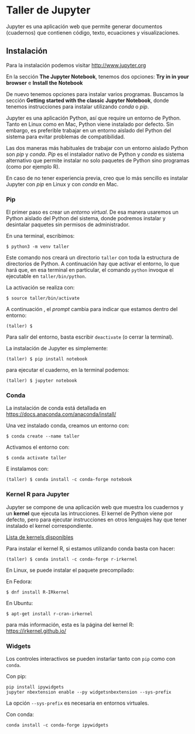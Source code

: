 # Taller de Jupyter

<!--- This is an HTML comment in Markdown -->

Jupyter es una aplicación web que permite generar
documentos (cuadernos) que contienen código, texto,
ecuaciones y visualizaciones.

## Instalación

Para la instalación podemos visitar http://www.jupyter.org

En la sección **The Jupyter Notebook**, tenemos dos opciones:
 **Try in in your browser** e **Install the Notebook**

De nuevo tenemos opciones para instalar varios programas. 
Buscamos la sección **Getting started with the classic Jupyter Notebook**,
donde tenemos instrucciones para instalar utilizando *conda* o *pip*.

Jupyter es una aplicación Python, así que require un entorno de Python.
Tanto en Linux como en Mac, Python viene instalado por defecto. Sin embargo,
es preferible trabajar en un entorno aislado del Python del sistema para
evitar problemas de compatibilidad.

Las dos maneras más habituales de trabajar con un entorno aislado Python
son *pip* y *conda*. *Pip* es el instalador nativo de Python y *conda* es sistema alternativo que permite instalar no solo paquetes de Python sino programas (como por ejemplo R).


En caso de no tener experiencia previa, creo que lo más sencillo es instalar 
Jupyter con *pip* en Linux y con *conda* en Mac.

### Pip

El primer paso es crear un *entorno virtual*. De esa manera usaremos un Python aislado del Python del sistema, donde podremos instalar y desintalar paquetes sin permisos de administrador.

En una terminal, escribimos:

```
$ python3 -m venv taller
```

Este comando nos creará un directorio `taller` con toda la estructura
de directorios de Python. A continuación hay que activar el entorno, lo 
que hará que, en esa terminal en particular, el comando `python` invoque
el ejecutable en `taller/bin/python`.

La activación se realiza con:
```
$ source taller/bin/activate
```

A continuación , el *prompt* cambia para indicar que estamos dentro del
entorno:

```
(taller) $
```

Para salir del entorno, basta escribir `deactivate` (o cerrar la terminal).

La instalación de Jupyter es simplemente:

```
(taller) $ pip install notebook
```

para ejecutar el cuaderno, en la terminal podemos:


```
(taller) $ jupyter notebook
```

### Conda

La instalación de conda está detallada en 
https://docs.anaconda.com/anaconda/install/

Una vez instalado conda, creamos un entorno con:

```
$ conda create --name taller
```

Activamos el entorno con:
```
$ conda activate taller
```

E instalamos con:

```
(taller) $ conda install -c conda-forge notebook
```

### Kernel R para Jupyter
Jupyter se compone de una aplicación web que muestra los cuadernos y un **kernel** que ejecuta las intrucciones. El kernel de Python viene por defecto, pero
para ejecutar instrucciones en otros lenguajes hay que tener instalado el kernel correspondiente.

[Lista de kernels disponibles](https://github.com/jupyter/jupyter/wiki/Jupyter-kernels)

Para instalar el kernel R, si estamos utilizando conda basta con hacer:

```
(taller) $ conda install -c conda-forge r-irkernel
```

En Linux, se puede instalar el paquete precompilado:

En Fedora:
```
$ dnf install R-IRkernel
```

En Ubuntu:
```
$ apt-get install r-cran-irkernel
```

para más información, esta es la página del kernel R: https://irkernel.github.io/

### Widgets
Los controles interactivos se pueden instarlar tanto con `pip` como con `conda`.

Con pip:

```
pip install ipywidgets
jupyter nbextension enable --py widgetsnbextension --sys-prefix
```
La opción `--sys-prefix` es necesaria en entornos virtuales.

Con conda:
```
conda install -c conda-forge ipywidgets
```


